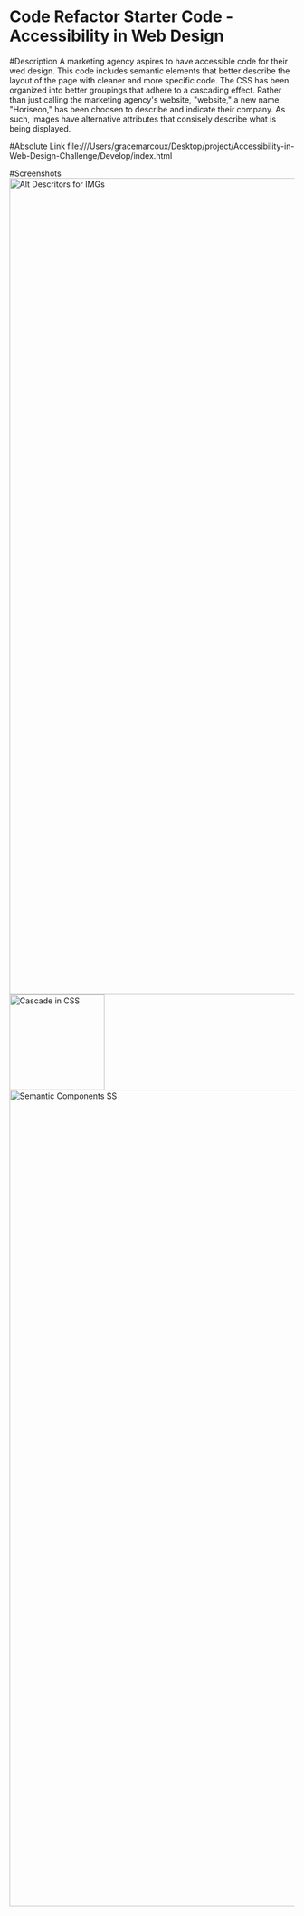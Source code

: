 # Code Refactor Starter Code - Accessibility in Web Design 

#Description 
A marketing agency aspires to have accessible code for their wed design. This code includes semantic elements that better describe the layout of the page with cleaner and more specific code. The CSS has been organized into better groupings that adhere to a cascading effect. Rather than just calling the marketing agency's website, "website," a new name, "Horiseon," has been choosen to describe and indicate their company. As such, images have alternative attributes that consisely describe what is being displayed. 

#Absolute Link
file:///Users/gracemarcoux/Desktop/project/Accessibility-in-Web-Design-Challenge/Develop/index.html

#Screenshots
<img width="1440" alt="Alt Descritors for IMGs" src="https://user-images.githubusercontent.com/98123372/153780525-8e676f74-20d1-4ab1-abcc-cf2747777474.png">
<img width="168" alt="Cascade in CSS" src="https://user-images.githubusercontent.com/98123372/153780526-d21e6081-11c1-4a8b-baa8-ed6f6278818b.png">
<img width="1440" alt="Semantic Components SS" src="https://user-images.githubusercontent.com/98123372/153780527-f11fc6df-c35a-4460-a0e7-ec7f7a610da8.png">
